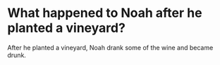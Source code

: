 # What happened to Noah after he planted a vineyard?

After he planted a vineyard, Noah drank some of the wine and became drunk.
